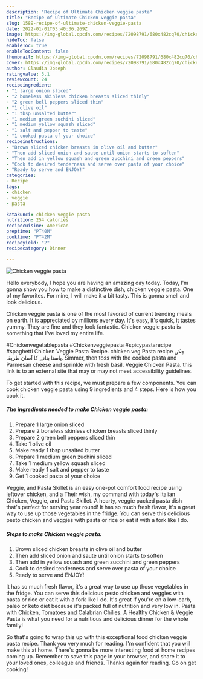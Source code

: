```yaml
---
description: "Recipe of Ultimate Chicken veggie pasta"
title: "Recipe of Ultimate Chicken veggie pasta"
slug: 1589-recipe-of-ultimate-chicken-veggie-pasta
date: 2022-01-01T03:40:36.269Z
image: https://img-global.cpcdn.com/recipes/72098791/680x482cq70/chicken-veggie-pasta-recipe-main-photo.jpg
hideToc: false
enableToc: true
enableTocContent: false
thumbnail: https://img-global.cpcdn.com/recipes/72098791/680x482cq70/chicken-veggie-pasta-recipe-main-photo.jpg
cover: https://img-global.cpcdn.com/recipes/72098791/680x482cq70/chicken-veggie-pasta-recipe-main-photo.jpg
author: Claudia Joseph
ratingvalue: 3.1
reviewcount: 24
recipeingredient:
- "1 large onion sliced"
- "2 boneless skinless chicken breasts sliced thinly"
- "2 green bell peppers sliced thin"
- "1 olive oil"
- "1 tbsp unsalted butter"
- "1 medium green zuchini sliced"
- "1 medium yellow squash sliced"
- "1 salt and pepper to taste"
- "1 cooked pasta of your choice"
recipeinstructions:
- "Brown sliced chicken breasts in olive oil and butter"
- "Then add sliced onion and saute until onion starts to soften"
- "Then add in yellow squash and green zucchini and green peppers"
- "Cook to desired tenderness and serve over pasta of your choice"
- "Ready to serve and ENJOY!"
categories:
- Recipe
tags:
- chicken
- veggie
- pasta

katakunci: chicken veggie pasta 
nutrition: 254 calories
recipecuisine: American
preptime: "PT40M"
cooktime: "PT42M"
recipeyield: "2"
recipecategory: Dinner

---
```



![Chicken veggie pasta](https://img-global.cpcdn.com/recipes/72098791/680x482cq70/chicken-veggie-pasta-recipe-main-photo.jpg)

Hello everybody, I hope you are having an amazing day today. Today, I'm gonna show you how to make a distinctive dish, chicken veggie pasta. One of my favorites. For mine, I will make it a bit tasty. This is gonna smell and look delicious.

Chicken veggie pasta is one of the most favored of current trending meals on earth. It is appreciated by millions every day. It's easy, it's quick, it tastes yummy. They are fine and they look fantastic. Chicken veggie pasta is something that I've loved my entire life.

#Chickenvegetablepasta #Chickenveggiepasta #spicypastarecipe #spaghetti Chicken Veggie Pasta Recipe. chicken veg Pasta recipe چکن پاستا بنانے کا آسان طریقہ. Simmer, then toss with the cooked pasta and Parmesan cheese and sprinkle with fresh basil. Veggie Chicken Pasta. this link is to an external site that may or may not meet accessibility guidelines.


To get started with this recipe, we must prepare a few components. You can cook chicken veggie pasta using 9 ingredients and 4 steps. Here is how you cook it.

<!--inarticleads1-->

##### The ingredients needed to make Chicken veggie pasta:

1. Prepare 1 large onion sliced
1. Prepare 2 boneless skinless chicken breasts sliced thinly
1. Prepare 2 green bell peppers sliced thin
1. Take 1 olive oil
1. Make ready 1 tbsp unsalted butter
1. Prepare 1 medium green zuchini sliced
1. Take 1 medium yellow squash sliced
1. Make ready 1 salt and pepper to taste
1. Get 1 cooked pasta of your choice


Veggie, and Pasta Skillet is an easy one-pot comfort food recipe using leftover chicken, and a Their wish, my command with today&#39;s Italian Chicken, Veggie, and Pasta Skillet. A hearty, veggie packed pasta dish that&#39;s perfect for serving year round! It has so much fresh flavor, it&#39;s a great way to use up those vegetables in the fridge. You can serve this delicious pesto chicken and veggies with pasta or rice or eat it with a fork like I do. 

<!--inarticleads2-->

##### Steps to make Chicken veggie pasta:

1. Brown sliced chicken breasts in olive oil and butter
1. Then add sliced onion and saute until onion starts to soften
1. Then add in yellow squash and green zucchini and green peppers
1. Cook to desired tenderness and serve over pasta of your choice
1. Ready to serve and ENJOY!

It has so much fresh flavor, it&#39;s a great way to use up those vegetables in the fridge. You can serve this delicious pesto chicken and veggies with pasta or rice or eat it with a fork like I do. It&#39;s great if you&#39;re on a low-carb, paleo or keto diet because it&#39;s packed full of nutrition and very low in. Pasta with Chicken, Tomatoes and Calabrian Chilies. A Healthy Chicken &amp; Veggie Pasta is what you need for a nutritious and delicious dinner for the whole family! 

So that's going to wrap this up with this exceptional food chicken veggie pasta recipe. Thank you very much for reading. I'm confident that you will make this at home. There's gonna be more interesting food at home recipes coming up. Remember to save this page in your browser, and share it to your loved ones, colleague and friends. Thanks again for reading. Go on get cooking!
